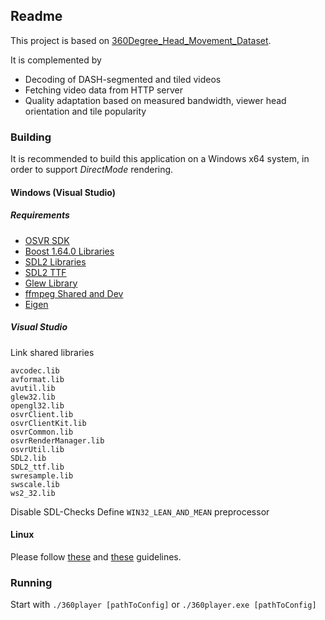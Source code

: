 ## Readme

This project is based on [360Degree_Head_Movement_Dataset](https://github.com/xmar/360Degree_Head_Movement_Dataset).

It is complemented by  
* Decoding of DASH-segmented and tiled videos
* Fetching video data from HTTP server
* Quality adaptation based on measured bandwidth, viewer head orientation and tile popularity

### Building
It is recommended to build this application on a Windows x64 system, in order to support _DirectMode_ rendering.
#### Windows (Visual Studio)
##### Requirements
* [OSVR SDK](http://access.osvr.com/binary/osvr-sdk-installer)
* [Boost 1.64.0 Libraries](https://sourceforge.net/projects/boost/files/boost-binaries/1.64.0/)
* [SDL2 Libraries](https://www.libsdl.org/download-2.0.php)
* [SDL2 TTF](https://www.libsdl.org/projects/SDL_ttf/)
* [Glew Library](https://sourceforge.net/projects/glew/files/latest/download)
* [ffmpeg Shared and Dev](https://ffmpeg.zeranoe.com/builds/)
* [Eigen](https://github.com/eigenteam/eigen-git-mirror)

##### Visual Studio
Link shared libraries
```
avcodec.lib
avformat.lib
avutil.lib
glew32.lib
opengl32.lib
osvrClient.lib
osvrClientKit.lib
osvrCommon.lib
osvrRenderManager.lib
osvrUtil.lib
SDL2.lib
SDL2_ttf.lib
swresample.lib
swscale.lib
ws2_32.lib
```
Disable SDL-Checks
Define ```WIN32_LEAN_AND_MEAN``` preprocessor
#### Linux
Please follow [these](https://docs.google.com/document/d/18lGSDgB4gElmcdL4-vVISrxkQCkuwLBbEJFs67u13rg/edit) and [these](https://docs.google.com/document/d/1VSKkVNOF3YH_p7FXpOTS9H_t-x1rXlBHAwMpXhppF9I/edit#heading=h.q82xye1d2ypg) guidelines.

### Running
Start with ```./360player [pathToConfig]``` or ```./360player.exe [pathToConfig]```

